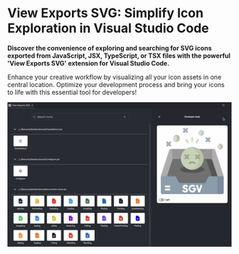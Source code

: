 # View Exports SVG: Simplify Icon Exploration in Visual Studio Code

**Discover the convenience of exploring and searching for SVG icons exported from JavaScript, JSX, TypeScript, or TSX files with the powerful 'View Exports SVG' extension for Visual Studio Code.**

Enhance your creative workflow by visualizing all your icon assets in one central location. Optimize your development process and bring your icons to life with this essential tool for developers!

![Screenshots-ui](../assets/Screenshots-ui.png)
